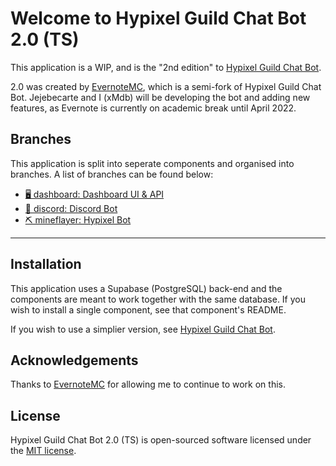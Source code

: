 # Welcome to Hypixel Guild Chat Bot 2.0 (TS)

This application is a WIP, and is the "2nd edition" to [Hypixel Guild Chat Bot](https://github.com/xMdb/hypixel-guild-chat-bot).

2.0 was created by [EvernoteMC](https://github.com/EvernoteMC), which is a semi-fork of Hypixel Guild Chat Bot. Jejebecarte and I (xMdb) will be developing the bot and adding new features, as Evernote is currently on academic break until April 2022.

## Branches

This application is split into seperate components and organised into branches. A list of branches can be found below:

- [🖥️ dashboard: Dashboard UI & API](https://github.com/xMdb/hypixel-guild-chat-ts/tree/dashboard)
- [🤖 discord: Discord Bot](https://github.com/xMdb/hypixel-guild-chat-ts/tree/discord)
- [⛏️ mineflayer: Hypixel Bot](https://github.com/xMdb/hypixel-guild-chat-ts/tree/mineflayer)

<hr>

## Installation

This application uses a Supabase (PostgreSQL) back-end and the components are meant to work together with the same database. If you wish to install a single component, see that component's README.

If you wish to use a simplier version, see [Hypixel Guild Chat Bot](https://github.com/xMdb/hypixel-guild-chat-bot).

## Acknowledgements

Thanks to [EvernoteMC](https://github.com/EvernoteMC) for allowing me to continue to work on this.

## License

Hypixel Guild Chat Bot 2.0 (TS) is open-sourced software licensed under the [MIT license](https://choosealicense.com/licenses/mit/).
